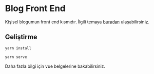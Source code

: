# Blog Front End

Kişisel blogumun front end kısmıdır. İlgili temaya [buradan](https://ahmetbarut.net) ulaşabilirsiniz.

## Geliştirme

```bash
yarn install

yarn serve
```

Daha fazla bilgi için vue belgelerine bakabilirsiniz.
